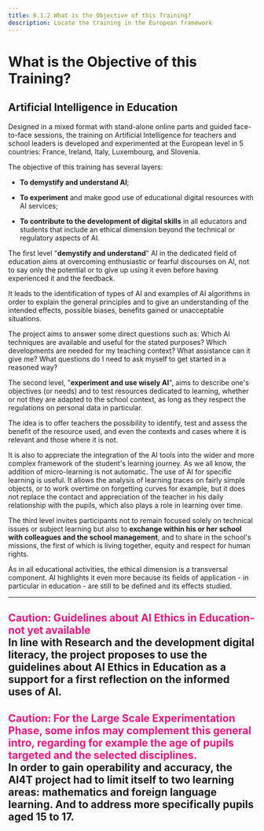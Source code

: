 ```yaml
---
title: 0.1.2 What is the Objective of this Training?
description: Locate the training in the European framework
---
```


# What is the Objective of this Training?

## Artificial Intelligence in Education

Designed in a mixed format with stand-alone online parts and guided face-to-face sessions, the training on Artificial Intelligence for teachers and school leaders is developed and experimented at the European level in 5 countries: France, Ireland, Italy, Luxembourg, and Slovenia.

The objective of this training has several layers:

-   **To demystify and understand AI**;

-   **To experiment** and make good use of educational digital resources with AI services;

-   **To contribute to the development of digital skills** in all educators and students that include an ethical dimension beyond the technical or regulatory aspects of AI.

The first level "**demystify and understand**" AI in the dedicated field of education aims at overcoming enthusiastic or fearful discourses on AI, not to say only the potential or to give up using it even before having experienced it and the feedback.

It leads to the identification of types of AI and examples of AI algorithms in order to explain the general principles and to give an understanding of the intended effects, possible biases, benefits gained or unacceptable situations.

The project aims to answer some direct questions such as: Which AI techniques are available and useful for the stated purposes? Which developments are needed for my teaching context? What assistance can it give me? What questions do I need to ask myself to get started in a reasoned way?

The second level, "**experiment and use wisely AI**", aims to describe one's objectives (or needs) and to test resources dedicated to learning, whether or not they are adapted to the school context, as long as they respect the regulations on personal data in particular.

The idea is to offer teachers the possibility to identify, test and assess the benefit of the resource used, and even the contexts and cases where it is relevant and those where it is not.

It is also to appreciate the integration of the AI tools into the wider and more complex framework of the student's learning journey. As we all know, the addition of micro-learning is not automatic. The use of AI for specific learning is useful. It allows the analysis of learning traces on fairly simple objects, or to work overtime on forgetting curves for example, but it does not replace the contact and appreciation of the teacher in his daily relationship with the pupils, which also plays a role in learning over time.

The third level invites participants not to remain focused solely on technical issues or subject learning but also to **exchange within his or her school with colleagues and the school management**, and to share in the school's missions, the first of which is living together, equity and respect for human rights.

As in all educational activities, the ethical dimension is a transversal component. AI highlights it even more because its fields of application - in particular in education - are still to be defined and its effects studied.

---
<span style="color:#EE147F">**Caution: Guidelines about AI Ethics in Education- not yet available**</span>  
In line with Research and the development digital literacy, the project proposes to use the guidelines about AI Ethics in Education as a support for a first reflection on the informed uses of AI.
---
<span style="color:#EE147F">**Caution: For the Large Scale Experimentation Phase, some infos may complement this general intro, regarding for example the age of pupils targeted and the selected disciplines**.</span>  
In order to gain operability and accuracy, the AI4T project had to limit itself to two learning areas: mathematics and foreign language learning. And to address more specifically pupils aged 15 to 17.
---
